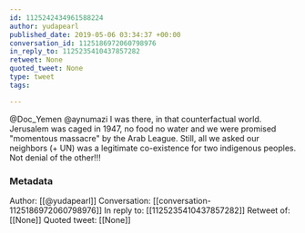 ```yaml
---
id: 1125242434961588224
author: yudapearl
published_date: 2019-05-06 03:34:37 +00:00
conversation_id: 1125186972060798976
in_reply_to: 1125235410437857282
retweet: None
quoted_tweet: None
type: tweet
tags:

---
```


@Doc_Yemen @aynumazi I was there, in that counterfactual world. Jerusalem was caged in 1947, no food no water and we were promised "momentous massacre" by the Arab League. Still,
all we asked our neighbors (+ UN) was a legitimate co-existence for two indigenous peoples. Not denial of the other!!!

### Metadata

Author: [[@yudapearl]]
Conversation: [[conversation-1125186972060798976]]
In reply to: [[1125235410437857282]]
Retweet of: [[None]]
Quoted tweet: [[None]]

